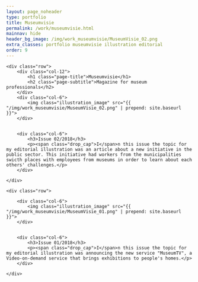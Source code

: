 ```yaml
---
layout: page_noheader
type: portfolio
title: Museumvisie
permalink: /work/museumvisie.html
mainnav: hide
header_bg_image: /img/work_museumvisie/MuseumVisie_02.png
extra_classes: portfolio museumvisie illustration editorial
order: 9
---
```


<div class="wrapper">

	<div class="row">				
		<div class="col-12">
			<h1 class="page-title">Museumvisie</h1>
			<h2 class="page-subtitle">Magazine for museum professionals</h2>
		</div>
		<div class="col-6">			
			<img class="illustration_image" src="{{ "/img/work_museumvisie/MuseumVisie_02.png" | prepend: site.baseurl }}">			
		</div>


		<div class="col-6">			
			<h3>Issue 02/2018</h3>
			<p><span class="drop_cap">I</span>n this issue the topic for my editorial illustration was an article about a new initiative in the public sector. This initiative had workers from the municipalities swicth places with employees from museums in order to learn about each others' challenges.</p>
		</div>
		
	</div>

	<div class="row">				

		<div class="col-6">			
			<img class="illustration_image" src="{{ "/img/work_museumvisie/MuseumVisie_01.png" | prepend: site.baseurl }}">	
		</div>


		<div class="col-6">
			<h3>Issue 01/2018</h3>
			<p><span class="drop_cap">I</span>n this issue the topic for my editorial illustration was announcing the new service "MuseumTV", a Video-on-demand service that brings exhibitions to people's homes.</p>
		</div>
		
	</div>
</div>